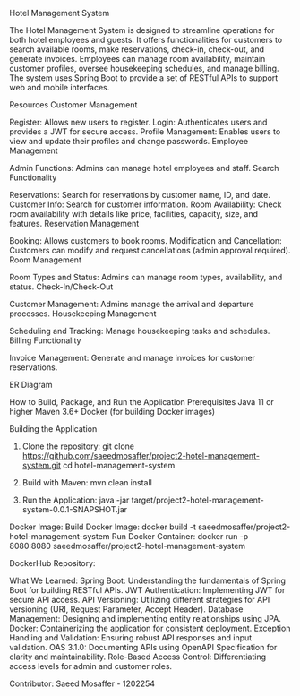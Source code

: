 Hotel Management System

The Hotel Management System is designed to streamline operations for both hotel employees and guests. It offers functionalities for customers to search available rooms, make reservations, check-in, check-out, and generate invoices. Employees can manage room availability, maintain customer profiles, oversee housekeeping schedules, and manage billing. The system uses Spring Boot to provide a set of RESTful APIs to support web and mobile interfaces.

Resources
Customer Management

Register: Allows new users to register.
Login: Authenticates users and provides a JWT for secure access.
Profile Management: Enables users to view and update their profiles and change passwords.
Employee Management

Admin Functions: Admins can manage hotel employees and staff.
Search Functionality

Reservations: Search for reservations by customer name, ID, and date.
Customer Info: Search for customer information.
Room Availability: Check room availability with details like price, facilities, capacity, size, and features.
Reservation Management

Booking: Allows customers to book rooms.
Modification and Cancellation: Customers can modify and request cancellations (admin approval required).
Room Management

Room Types and Status: Admins can manage room types, availability, and status.
Check-In/Check-Out

Customer Management: Admins manage the arrival and departure processes.
Housekeeping Management

Scheduling and Tracking: Manage housekeeping tasks and schedules.
Billing Functionality

Invoice Management: Generate and manage invoices for customer reservations.

ER Diagram

How to Build, Package, and Run the Application
Prerequisites
Java 11 or higher
Maven 3.6+
Docker (for building Docker images)

Building the Application
1. Clone the repository:
git clone https://github.com/saeedmosaffer/project2-hotel-management-system.git
cd hotel-management-system

2. Build with Maven:
mvn clean install

3. Run the Application:
java -jar target/project2-hotel-management-system-0.0.1-SNAPSHOT.jar

Docker Image:
Build Docker Image: docker build -t saeedmosaffer/project2-hotel-management-system
Run Docker Container: docker run -p 8080:8080 saeedmosaffer/project2-hotel-management-system

DockerHub Repository: 

What We Learned:
Spring Boot: Understanding the fundamentals of Spring Boot for building RESTful APIs.
JWT Authentication: Implementing JWT for secure API access.
API Versioning: Utilizing different strategies for API versioning (URI, Request Parameter, Accept Header).
Database Management: Designing and implementing entity relationships using JPA.
Docker: Containerizing the application for consistent deployment.
Exception Handling and Validation: Ensuring robust API responses and input validation.
OAS 3.1.0: Documenting APIs using OpenAPI Specification for clarity and maintainability.
Role-Based Access Control: Differentiating access levels for admin and customer roles.


Contributor:
Saeed Mosaffer - 1202254
